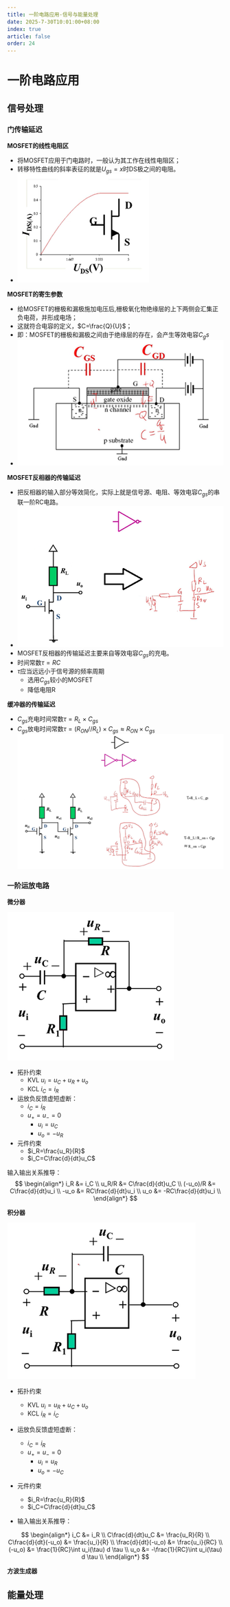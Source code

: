 ```yaml
---
title: 一阶电路应用-信号与能量处理
date: 2025-7-30T10:01:00+08:00
index: true
article: false
order: 24
---
```


# 一阶电路应用

## 信号处理

### 门传输延迟

**MOSFET的线性电阻区**

- 将MOSFET应用于门电路时，一般认为其工作在线性电阻区；
- 转移特性曲线的斜率表征的就是$U_{gs}=x$时DS极之间的电阻。
- ![alt text](assets/images/image-64.png)

**MOSFET的寄生参数**
- 给MOSFET的栅极和漏极施加电压后,栅极氧化物绝缘层的上下两侧会汇集正负电荷，并形成电场；
- 这就符合电容的定义，$C=\frac{Q}{U}$；
- 即：MOSFET的栅极和漏极之间由于绝缘层的存在，会产生等效电容$C_gs$
- ![alt text](assets/images/image-65.png)


**MOSFET反相器的传输延迟**
- 把反相器的输入部分等效简化，实际上就是信号源、电阻、等效电容$C_{gs}$的串联一阶RC电路。
- ![alt text](assets/images/image-66.png)
- MOSFET反相器的传输延迟主要来自等效电容$C_{gs}$的充电。
- 时间常数$\tau=RC$
- $\tau$应当远远小于信号源的频率周期
  - 选用$C_{gs}$较小的MOSFET
  - 降低电阻R

**缓冲器的传输延迟**
- $C_{gs}$充电时间常数$\tau=R_L × C_{gs}$
- $C_{gs}$放电时间常数$\tau=(R_{ON}//R_{L}) × C_{gs}≈R_{ON} × C_{gs}$
![alt text](assets/images/image-67.png)

### 一阶运放电路

**微分器**

![alt text](assets/images/image-68.png)

- 拓扑约束
  - KVL $u_i = u_C+u_R+u_o$
  - KCL $i_C=i_R$
- 运放负反馈虚短虚断：
  - $i_C = i_R$
  - $u_+=u_-=0$
    - $u_i=u_C$
    - $u_o=-u_R$
- 元件约束
  - $i_R=\frac{u_R}{R}$
  - $i_C=C\frac{d}{dt}u_C$

输入输出关系推导：
$$
\begin{align*}
    i_R &= i_C \\
     u_R/R &= C\frac{d}{dt}u_C \\
    (-u_o)/R &= C\frac{d}{dt}u_i \\
    -u_o &= RC\frac{d}{dt}u_i \\
    u_o &= -RC\frac{d}{dt}u_i \\
\end{align*}
$$


**积分器**

![alt text](assets/images/image-69.png)

- 拓扑约束
  - KVL $u_i = u_R+u_C+u_o$
  - KCL $i_R=i_C$
- 运放负反馈虚短虚断：
  - $i_C = i_R$
  - $u_+=u_-=0$
    - $u_i=u_R$
    - $u_o=-u_C$
- 元件约束
  - $i_R=\frac{u_R}{R}$
  - $i_C=C\frac{d}{dt}u_C$

- 输入输出关系推导：

$$
\begin{align*}
    i_C &= i_R \\
    C\frac{d}{dt}u_C &= \frac{u_R}{R} \\
    C\frac{d}{dt}(-u_o) &= \frac{u_i}{R} \\
    \frac{d}{dt}(-u_o) &= \frac{u_i}{RC} \\
    (-u_o) &= \frac{1}{RC}\int u_i(\tau) d \tau \\
    u_o &= -\frac{1}{RC}\int u_i(\tau) d \tau \\
\end{align*}
$$

**方波生成器**



## 能量处理